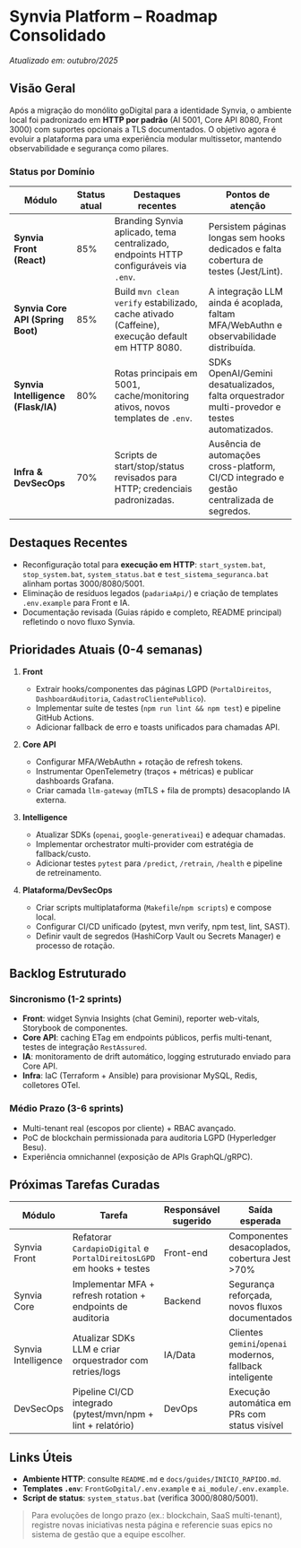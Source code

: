 # Synvia Platform – Roadmap Consolidado
_Atualizado em: outubro/2025_

## Visão Geral
Após a migração do monólito goDigital para a identidade Synvia, o ambiente local foi padronizado em **HTTP por padrão** (AI 5001, Core API 8080, Front 3000) com suportes opcionais a TLS documentados. O objetivo agora é evoluir a plataforma para uma experiência modular multissetor, mantendo observabilidade e segurança como pilares.

### Status por Domínio
| Módulo | Status atual | Destaques recentes | Pontos de atenção |
| --- | --- | --- | --- |
| **Synvia Front (React)** | 85% | Branding Synvia aplicado, tema centralizado, endpoints HTTP configuráveis via `.env`. | Persistem páginas longas sem hooks dedicados e falta cobertura de testes (Jest/Lint). |
| **Synvia Core API (Spring Boot)** | 85% | Build `mvn clean verify` estabilizado, cache ativado (Caffeine), execução default em HTTP 8080. | A integração LLM ainda é acoplada, faltam MFA/WebAuthn e observabilidade distribuída. |
| **Synvia Intelligence (Flask/IA)** | 80% | Rotas principais em 5001, cache/monitoring ativos, novos templates de `.env`. | SDKs OpenAI/Gemini desatualizados, falta orquestrador multi-provedor e testes automatizados. |
| **Infra & DevSecOps** | 70% | Scripts de start/stop/status revisados para HTTP; credenciais padronizadas. | Ausência de automações cross-platform, CI/CD integrado e gestão centralizada de segredos. |

## Destaques Recentes
- Reconfiguração total para **execução em HTTP**: `start_system.bat`, `stop_system.bat`, `system_status.bat` e `test_sistema_seguranca.bat` alinham portas 3000/8080/5001.
- Eliminação de resíduos legados (`padariaApi/`) e criação de templates `.env.example` para Front e IA.
- Documentação revisada (Guias rápido e completo, README principal) refletindo o novo fluxo Synvia.

## Prioridades Atuais (0-4 semanas)
1. **Front**  
   - Extrair hooks/componentes das páginas LGPD (`PortalDireitos`, `DashboardAuditoria`, `CadastroClientePublico`).  
   - Implementar suíte de testes (`npm run lint && npm test`) e pipeline GitHub Actions.  
   - Adicionar fallback de erro e toasts unificados para chamadas API.

2. **Core API**  
   - Configurar MFA/WebAuthn + rotação de refresh tokens.  
   - Instrumentar OpenTelemetry (traços + métricas) e publicar dashboards Grafana.  
   - Criar camada `llm-gateway` (mTLS + fila de prompts) desacoplando IA externa.

3. **Intelligence**  
   - Atualizar SDKs (`openai`, `google-generativeai`) e adequar chamadas.  
   - Implementar orchestrator multi-provider com estratégia de fallback/custo.  
   - Adicionar testes `pytest` para `/predict`, `/retrain`, `/health` e pipeline de retreinamento.

4. **Plataforma/DevSecOps**  
   - Criar scripts multiplataforma (`Makefile`/`npm scripts`) e compose local.  
   - Configurar CI/CD unificado (pytest, mvn verify, npm test, lint, SAST).  
   - Definir vault de segredos (HashiCorp Vault ou Secrets Manager) e processo de rotação.

## Backlog Estruturado
### Sincronismo (1-2 sprints)
- **Front**: widget Synvia Insights (chat Gemini), reporter web-vitals, Storybook de componentes.
- **Core API**: caching ETag em endpoints públicos, perfis multi-tenant, testes de integração `RestAssured`.
- **IA**: monitoramento de drift automático, logging estruturado enviado para Core API.
- **Infra**: IaC (Terraform + Ansible) para provisionar MySQL, Redis, colletores OTel.

### Médio Prazo (3-6 sprints)
- Multi-tenant real (escopos por cliente) + RBAC avançado.
- PoC de blockchain permissionada para auditoria LGPD (Hyperledger Besu).
- Experiência omnichannel (exposição de APIs GraphQL/gRPC).

## Próximas Tarefas Curadas
| Módulo | Tarefa | Responsável sugerido | Saída esperada |
| --- | --- | --- | --- |
| Synvia Front | Refatorar `CardapioDigital` e `PortalDireitosLGPD` em hooks + testes | Front-end | Componentes desacoplados, cobertura Jest >70% |
| Synvia Core | Implementar MFA + refresh rotation + endpoints de auditoria | Backend | Segurança reforçada, novos fluxos documentados |
| Synvia Intelligence | Atualizar SDKs LLM e criar orquestrador com retries/logs | IA/Data | Clientes `gemini`/`openai` modernos, fallback inteligente |
| DevSecOps | Pipeline CI/CD integrado (pytest/mvn/npm + lint + relatório) | DevOps | Execução automática em PRs com status visível |

## Links Úteis
- **Ambiente HTTP**: consulte `README.md` e `docs/guides/INICIO_RAPIDO.md`.
- **Templates `.env`**: `FrontGoDgital/.env.example` e `ai_module/.env.example`.
- **Script de status**: `system_status.bat` (verifica 3000/8080/5001).

> Para evoluções de longo prazo (ex.: blockchain, SaaS multi-tenant), registre novas iniciativas nesta página e referencie suas epics no sistema de gestão que a equipe escolher.
